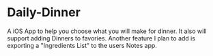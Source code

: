 # Daily-Dinner

A iOS App to help you choose what you will make for dinner. It also will support adding Dinners to favories. Another feature I plan to add is exporting a "Ingredients List" to the users Notes app.
